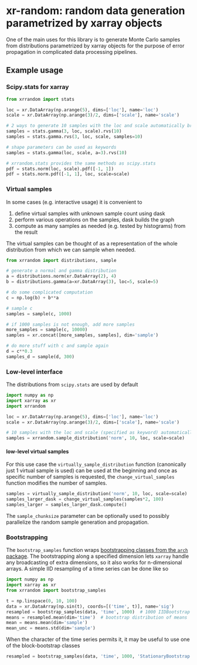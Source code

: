# xr-random: random data generation parametrized by xarray objects

One of the main uses for this library is to generate Monte Carlo samples from distributions parametrized by xarray objects for the purpose of error propagation in complicated data processing pipelines.

## Example usage
    
### Scipy.stats for xarray

```python
from xrrandom import stats

loc = xr.DataArray(np.arange(5), dims=['loc'], name='loc')
scale = xr.DataArray(np.arange(3)/2, dims=['scale'], name='scale')

# 2 ways to generate 10 samples with the loc and scale automatically broadcasted
samples = stats.gamma(3, loc, scale).rvs(10) 
samples = stats.gamma.rvs(3, loc, scale, samples=10)

# shape parameters can be used as keywords
samples = stats.gamma(loc, scale, a=3).rvs(10)

# xrrandom.stats provides the same methods as scipy.stats
pdf = stats.norm(loc, scale).pdf([-1, 1])
pdf = stats.norm.pdf([-1, 1], loc, scale=scale)
```
    
### Virtual samples

In some cases (e.g. interactive usage) it is convenient to
1. define virtual samples with unknown sample count using dask
2. perform various operations on the samples, dask builds the graph
3. compute as many samples as needed (e.g. tested by histograms) from the result

The virtual samples can be thought of as a representation of the whole distribution from which we can sample when needed.

```python
from xrrandom import distributions, sample

# generate a normal and gamma distribution
a = distributions.norm(xr.DataArray(2), 4)
b = distributions.gamma(a=xr.DataArray(3), loc=5, scale=5)

# do some complicated computation
c = np.log(b) + b**a

# sample c
samples = sample(c, 1000)

# if 1000 samples is not enough, add more samples
more_samples = sample(c, 10000)
samples = xr.concat([more_samples, samples], dim='sample')

# do more stuff with c and sample again
d = c**0.3
samples_d = sample(d, 300)
``` 

### Low-level interface
The distributions from `scipy.stats` are used by default

```python
import numpy as np
import xarray as xr
import xrrandom

loc = xr.DataArray(np.arange(5), dims=['loc'], name='loc')
scale = xr.DataArray(np.arange(3)/2, dims=['scale'], name='scale')

# 10 samples with the loc and scale (specified as keyword) automatically broadcasted
samples = xrrandom.sample_distribution('norm', 10, loc, scale=scale)
```

#### low-level virtual samples
For this use case the `virtually_sample_distribution` function (canonically just 1 virtual sample is used) can be used at the beginning and once as specific number of samples is requested, the `change_virtual_samples` function modifies the number of samples.

```python
samples = virtually_sample_distribution('norm', 10, loc, scale=scale)
samples_larger_dask = change_virtual_samples(samples*2, 100)
samples_larger = samples_larger_dask.compute()
```

The `sample_chunksize` parameter can be optionally used to possibly parallelize the random sample generation and propagation.


### Bootstrapping

The `bootstrap_samples` function wraps [bootstrapping classes from the `arch` package](https://arch.readthedocs.io/en/latest/bootstrap/bootstrap.html). 
The bootstrapping along a specified dimension lets `xarray` handle any broadcasting of extra dimensions, so it also works for n-dimensional arrays.
A simple IID resampling of a time series can be done like so

```python
import numpy as np
import xarray as xr
from xrrandom import bootstrap_samples

t = np.linspace(0, 10, 100)
data = xr.DataArray(np.sin(t), coords=[('time', t)], name='sig')
resampled = bootstrap_samples(data, 'time', 1000)  # 1000 IIDBootstrap samples by default
means = resampled.mean(dim='time')  # bootstrap distribution of means
mean = means.mean(dim='sample')
mean_unc = means.std(dim='sample')
```

When the character of the time series permits it, it may be useful to use one of the block-bootstrap classes

```python
resampled = bootstrap_samples(data, 'time', 1000, 'StationaryBootstrap', 5)  # 5 pts block
```
